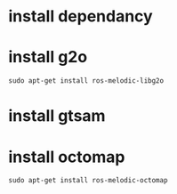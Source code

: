 # install dependancy


# install g2o
```
sudo apt-get install ros-melodic-libg2o
```

# install gtsam

# install octomap
```
sudo apt-get install ros-melodic-octomap
```
